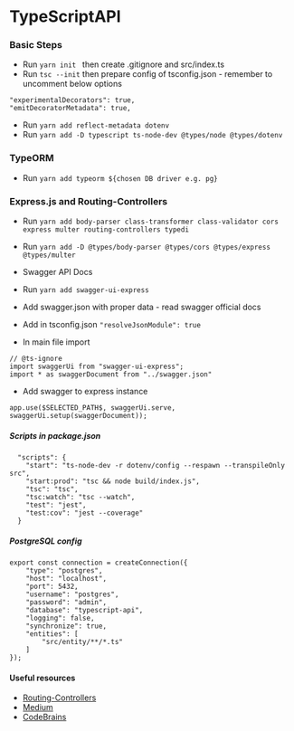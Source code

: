 # TypeScriptAPI

### Basic Steps
* Run `yarn init ` then create .gitignore and src/index.ts 
* Run `tsc --init` then prepare config of tsconfig.json - remember to uncomment below options
```
"experimentalDecorators": true,
"emitDecoratorMetadata": true,
 ```
* Run `yarn add reflect-metadata dotenv` 
* Run `yarn add -D typescript ts-node-dev @types/node @types/dotenv`

### TypeORM
* Run `yarn add typeorm ${chosen DB driver e.g. pg}`

### Express.js and Routing-Controllers
* Run `yarn add body-parser class-transformer class-validator cors express multer routing-controllers typedi`
* Run `yarn add -D @types/body-parser @types/cors @types/express @types/multer`

* Swagger API Docs
* Run `yarn add swagger-ui-express`
* Add swagger.json with proper data - read swagger official docs
* Add in tsconfig.json `"resolveJsonModule": true`
* In main file import 
```
// @ts-ignore
import swaggerUi from "swagger-ui-express";
import * as swaggerDocument from "../swagger.json"
```
* Add swagger to express instance
```
app.use($SELECTED_PATH$, swaggerUi.serve, swaggerUi.setup(swaggerDocument));
```

##### Scripts in package.json
```
  "scripts": {
    "start": "ts-node-dev -r dotenv/config --respawn --transpileOnly src",
    "start:prod": "tsc && node build/index.js",
    "tsc": "tsc",
    "tsc:watch": "tsc --watch",
    "test": "jest",
    "test:cov": "jest --coverage"
  }
```
##### PostgreSQL config
```
export const connection = createConnection({
    "type": "postgres",
    "host": "localhost",
    "port": 5432,
    "username": "postgres",
    "password": "admin",
    "database": "typescript-api",
    "logging": false,
    "synchronize": true,
    "entities": [
        "src/entity/**/*.ts"
    ]
});
```

#### Useful resources
* [Routing-Controllers](https://github.com/typestack/routing-controllers)
* [Medium](https://medium.com/@d_danailov/nodejs-microservice-importing-millions-records-on-amazon-s3-typescript-and-routing-controllers-3a296c622a3f)
* [CodeBrains](https://codebrains.io/express-typescript-routing-controllers/)
